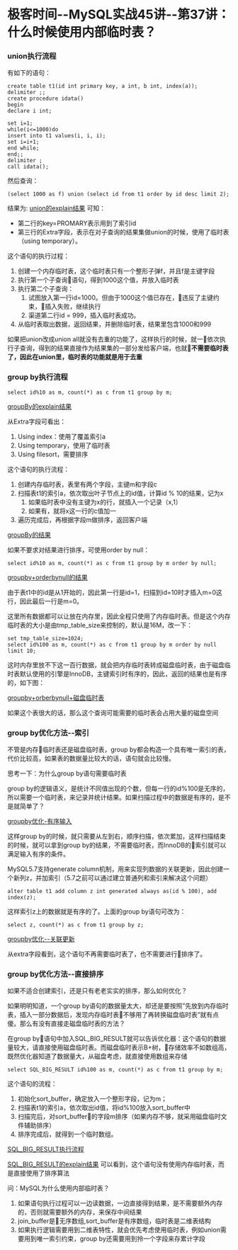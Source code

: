 # 极客时间--MySQL实战45讲--第37讲：什么时候使用内部临时表？

### union执行流程
有如下的语句：

    create table t1(id int primary key, a int, b int, index(a));
    delimiter ;;
    create procedure idata()
    begin
    declare i int;

    set i=1;
    while(i<=1000)do
    insert into t1 values(i, i, i);
    set i=i+1;
    end while;
    end;;
    delimiter ;
    call idata();
然后查询：

    (select 1000 as f) union (select id from t1 order by id desc limit 2);

结果为:
[union的explain结果](../imaged/mysql实战45讲/union的explain结果.png)
可知：
* 第二行的key=PROMARY表示用到了索引id
* 第三行的Extra字段，表示在对子查询的结果集做union的时候，使用了临时表（using temporary）。

这个语句的执行过程：
1. 创建一个内存临时表，这个临时表只有一个整形子弹f，并且f是主键字段
2. 执行第一个子查询语句，得到1000这个值，并放入临时表
3. 执行第二个子查询：
    1. 试图放入第一行id=1000。但由于1000这个值已存在，违反了主键约束，插入失败，继续执行
    2. 渠道第二行id = 999，插入临时表成功。
4. 从临时表取出数据，返回结果，并删除临时表，结果里包含1000和999

如果把union改成union all就没有去重的功能了，这样执行的时候，就一依次执行子查询，得到的结果直接作为结果集的一部分发给客户端，也就**不需要临时表了，因此在union里，临时表的功能就是用于去重**

### group by执行流程
    select id%10 as m, count(*) as c from t1 group by m;

[groupBy的explain结果](../images/mysql实战45讲/groupBy的explain结果.png)

从Extra字段可看出：
1. Using index：使用了覆盖索引a
2. Using temporary，使用了临时表
3. Using filesort，需要排序

这个语句的执行流程：
1. 创建内存临时表，表里有两个字段，主键m和字段c
2. 扫描表t1的索引a，依次取出叶子节点上的id值，计算id % 10的结果，记为x
    1. 如果临时表中没有主键为x的行，就插入一个记录（x,1）
    2. 如果有，就将x这一行的c值加一
3. 遍历完成后，再根据字段m做排序，返回客户端

[groupBy的结果](../images/mysql实战45讲/groupBy的结果.png)

如果不要求对结果进行排序，可使用order by null：

    select id%10 as m, count(*) as c from t1 group by m order by null;

[groupby+orderbynull的结果](../images/mysql实战45讲/groupby+orderbynull的结果.png)

由于表t1中的id是从1开始的，因此第一行是id=1，扫描到id=10时才插入m=0这行，因此最后一行是m=0。

这里所有数据都可以让放在内存里，因此全程只使用了内存临时表。但是这个内存临时表的大小是由tmp_table_size来控制的，默认是16M，改一下：

    set tmp_table_size=1024;
    select id%100 as m, count(*) as c from t1 group by m order by null limit 10;
这时内存里放不下这一百行数据，就会把内存临时表转成磁盘临时表，由于磁盘临时表默认使用的引擎是InnoDB，主键索引时有序的，因此，返回的结果也是有序的，如下图：

[groupby+orberbynull+磁盘临时表](../images/mysql实战45讲/groupby+orberbynull+磁盘临时表.png)

如果这个表很大的话，那么这个查询可能需要的临时表会占用大量的磁盘空间

### group by优化方法--索引
不管是内存临时表还是磁盘临时表，group by都会构造一个具有唯一索引的表，代价比较高，如果表的数据量比较大的话，语句就会比较慢。

思考一下：为什么group by语句需要临时表

group by的逻辑语义，是统计不同值出现的个数，但每一行的id%100是无序的，所以需要一个临时表，来记录并统计结果。如果扫描过程中的数据是有序的，是不是就简单了？

[groupby优化-有序输入](../images/mysql实战45讲/groupby优化-有序输入.jpg)

这样group by的时候，就只需要从左到右，顺序扫描，依次累加，这样扫描结束的时候，就可以拿到group by的结果，不需要临时表，而InnoDB的索引就可以满足输入有序的条件。

MySQL5.7支持generate column机制，用来实现列数据的关联更新，因此创建一个新列z，并加索引（5.7之前可以通过建立普通列和索引来解决这个问题）

    alter table t1 add column z int generated always as(id % 100), add index(z);
这样索引z上的数据就是有序的了。上面的group by语句可改为：

    select z, count(*) as c from t1 group by z;

[groupby优化--关联更新](../images/mysql实战45讲/groupby优化--关联更新.png)

从extra字段看到，这个语句不再需要临时表了，也不需要进行排序了。

### group by优化方法--直接排序

如果不适合创建索引，还是只有老老实实的排序，那么如何优化？

如果明明知道，一个group by语句的数据量太大，却还是要按照”先放到内存临时表，插入一部分数据后，发现内存临时表不够用了再转换磁盘临时表”就有点傻。那么有没有直接走磁盘临时表的方法？

在group by语句中加入SQL_BIG_RESULT就可以告诉优化器：这个语句的数据量较大，请直接使用磁盘临时表。而磁盘临时表示B+树，存储效率不如数组高，既然优化器知道了数据量大，从磁盘考虑，就直接使用数组来存储

    select SQL_BIG_RESULT id%100 as m, count(*) as c from t1 group by m;
这个语句的流程：
1. 初始化sort_buffer，确定放入一个整形字段，记为m；
2. 扫描表t1的索引a，依次取出id值，将id%100放入sort_buffer中
3. 扫描完后，对sort_buffer的字段m排序（如果内存不够，就采用磁盘临时文件辅助排序）
4. 排序完成后，就得到一个临时数组。

[SQL_BIG_RESULT执行流程](../images/mysql实战45讲/SQL_BIG_RESULT执行流程.png)

[SQL_BIG_RESULT的explain结果](../images/mysql实战45讲/SQL_BIG_RESULT的explain结果.png)
可以看到，这个语句没有使用内存临时表，而是直接使用了排序算法

问：MySQL为什么使用内部临时表？
1. 如果语句执行过程可以一边读数据，一边直接得到结果，是不需要额外内存的，否则就需要额外的内存，来保存中间结果
2. join_buffer是无序数组,sort_buffer是有序数组，临时表是二维表结构
3. 如果执行逻辑需要用到二维表特性，就会优先考虑使用临时表，例如union需要用到唯一索引约束，group by还需要用到拎一个字段来存累计字段
